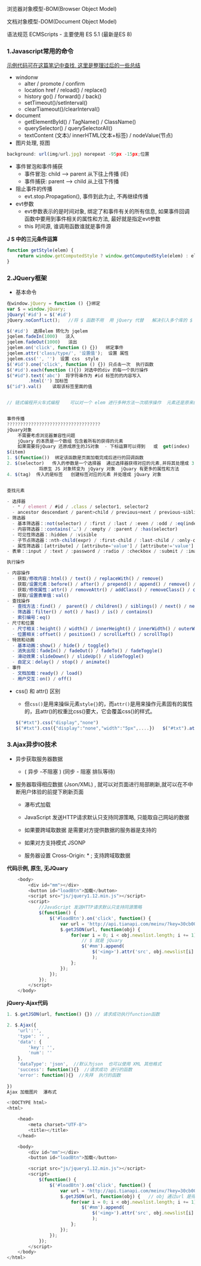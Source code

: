 

浏览器对象模型-BOM(Browser Object Model)

文档对象模型-DOM(Document Object Model)

语法规范 ECMScripts - 主要使用 ES 5.1 (最新是ES 8)



### 1.Javascript常用的命令

[示例代码可在这篇笔记中查找, 这里是整理过后的一些总结](https://zhangminglu.github.io/2018/03/05/06-HTML%E5%8E%9F%E5%A7%8B%E7%AC%94%E8%AE%B0/)

- windonw
  - alter / promote / confirm
  - location href / reload() / replace()
  - history go() / forward() / back()
  - setTimeout()/setInterval()
  - clearTiameout()/clearInterval()
- document
  - getElementById() / TagName() / ClassName()
  - querySelector() / querySelectorAll()
  - textContent (文本)/ innerHTML(文本+标签) / nodeValue(节点)
- 图片处理, 抠图 

```javascript
background: url(img/url.jpg) norepeat -95px -15px;位置
```

- 事件冒泡和事件捕获
  - 事件冒泡: child --> parent 从下往上传播 (IE)
  - 事件捕获: parent --> child 从上往下传播
- 阻止事件的传播
  - evt.stop.Propagation(), 事件到此为止, 不再继续传播
- evt参数
  - evt参数表示的是时间对象, 绑定了和事件有关的所有信息, 如果事件回调函数中要用到事件相关的属性和方法, 最好就是指定evt参数
  - this 时间源, 谁调用函数谁就是事件源



**J S 中的三元条件运算**

```javascript
function getStyle(elem) {
	return window.getComputedStyle ? window.getComputedStyle(elem) : elem.currentStyle
}
```



### 2.JQuery框架

- 基本命令

```javascript
在window.jQuery = function () {}绑定
var $ = window.jQuary;
jQuary('#id') = $('#id')
jQuery.noConflict();   //将 $ 函数不用  用 jQuery 代替   解决引入多个库的 $ 冲突,   将原来使用 $ 的地方换为 jQuery

$('#id')  选择elem 转化为 jqelem
jqelem.fadeIn(1000)   淡入
jqelem.fadeOut(1000)   淡出
jqelem.on('click', function () {})   绑定事件
jqelem.attr('class/type/', '设置值');  设置 属性
jqelem.css('', '')  设置 css  style
$('#id').one('click', function () {}) 只点击一次  执行函数
$('#id').each(function (){}) 对选中的div 的每一个执行操作
$("#id").text('abc')  将字符串作为 #id 标签的的内容写入
        .html('') 加标签 
$("id").val()    读取该标签里面的值


// 链式编程开火车式编程    可以对一个 elem 进行多种方法一次顺序操作  元素还是原来的这个元素


事件传播
???????????????????????????????????
jQuary对象
	不需要考虑浏览器兼容性问题
	jQuary 的本质是一个数组 包含着所有的获得的元素
	如果需要将jQuary 还原成原生的JS对象  - 下标运算可以得到   或  get(index)      
$(item)
1. $(function())  绑定该函数是页面加载完成后进行的回调函数
2. $(selector)   传入的参数是一个选择器  通过选择器获得对应的元素,并将其处理成 3. $(elem)   传入的参数是一个原生 JS 对象   event.target / this 
			将原生 JS 对象转变为 jQyary 对象  jQuary 有更多的属性和方法
4. $(tag)  传入的是标签   创建标签对应的元素 并处理成 jQuary 对象


查找元素

- 选择器
  - * / element / #id / .class / selector1, selector2
  - ancestor descendant / parent>child / previous+next / previous~siblings 
- 筛选器
  - 基本筛选器：:not(selector) / :first / :last / :even / :odd / :eq(index) / :gt(index) / :lt(index) / :animated / :focus
  - 内容筛选器：:contains('…') / :empty / :parent / :has(selector)
  - 可见性筛选器：:hidden / :visible
  - 子节点筛选器：:nth-child(expr) / :first-child / :last-child / :only-child
  - 属性筛选器：[attribute] / [attribute='value'] / [attribute!='value'] / [attribute^='value'] / [attribute$='value'] / [attribute|='value'] / [attribute~='value']
- 表单：:input / :text / :password / :radio / :checkbox / :submit / :image / :reset / :button / :file / :selected / :enabled / :disabled / :checked

执行操作

- 内容操作
  - 获取/修改内容：html() / text() / replaceWith() / remove()
  - 获取/设置元素：before() / after() / prepend() / append() / remove() / clone() / unwrap() / detach() / empty() / add()
  - 获取/修改属性：attr() / removeAttr() / addClass() / removeClass() / css()
  - 获取/设置表单值：val()
- 查找操作
  - 查找方法：find() /  parent() / children() / siblings() / next() / nextAll() / prev() / prevAll()
  - 筛选器：filter() / not() / has() / is() / contains()
  - 索引编号：eq()
- 尺寸和位置
  - 尺寸相关：height() / width() / innerHeight() / innerWidth() / outerWidth() / outerHeight()
  - 位置相关：offset() / position() / scrollLeft() / scrollTop()
- 特效和动画
  - 基本动画：show() / hide() / toggle()
  - 消失出现：fadeIn() / fadeOut() / fadeTo() / fadeToggle()
  - 滑动效果：slideDown() / slideUp() / slideToggle()
  - 自定义：delay() / stop() / animate()
- 事件
  - 文档加载：ready() / load()
  - 用户交互：on() / off()
```



- css() 和 attr() 区别

  - 但`css()`是用来操纵元素`style{}`的，而`attr()`是用来操作元素固有的属性的，且attr()的权重比css()要大，它会覆盖css()的样式。

  ```javascript
  $("#txt").css("display","none")
  $("#txt").css({"display":"none","width":"5px",....})   $("#txt").attr("title","zz")
  ```

  

### 3.Ajax异步IO技术

- 异步获取服务器数据   

  - ( 异步 -不阻塞 ) (同步 - 阻塞  排队等待)

- 服务器取得相应数据 (Json/XML) , 就可以对页面进行局部刷新,就可以在不中断用户体验的前提下刷新页面

  - 瀑布式加载

  

  - JavaScript 发送HTTP请求默认只支持同源策略, 只能取自己网站的数据
  - 如果要跨域取数据 是需要对方提供数据的服务器是支持的
  - 如果对方支持模式   JSONP 
  - 服务器设置 Cross-Origin: * ; 支持跨域取数据

**代码示例, 原生, 无JQuary**

```javascript
	<body>
		<div id="mm"></div>
		<button id="loadBtn">加载</button>
		<script src="js/jquery1.12.min.js"></script>
		<script>			
			//JavaScript 发送HTTP请求默认只支持同源策略
			$(function() {
				$('#loadBtn').on('click', function() {
					var url = 'http://api.tianapi.com/meinv/?key=30cb00f0e0f6c2f605ba1ebca41c3282&num=2';
					$.getJSON(url, function(obj) {
						for(var i = 0; i < obj.newslist.length; i += 1) {
							// $ 就是 jQuary 
							$('#mm').append(
								$('<img>').attr('src', obj.newslist[i].picUrl).attr('width', '300')
								);
						};
					});
				});
			});
		</script>
	</body>
```

**jQuery-Ajax代码**

```javascript
1. $.getJSON(url, function() {}) // 请求成功执行function函数

2. $.Ajax({
    'url':'',
    'type': '' ,
    'data': {
        'key': '',
        'num': ''
    },
    'dataType': 'json',  //默认为json  也可以使用 XML 其他格式
    'success': function(){}  //请求成功 进行的函数
    'error': function(){}  //失拜  执行的函数
    
})
Ajax 加载图片  瀑布式

<!DOCTYPE html>
<html>

	<head>
		<meta charset="UTF-8">
		<title></title>
	</head>

	<body>
		<div id="mm"></div>
		<button id="loadBtn">加载</button>

		<script src="js/jquery1.12.min.js"></script>
		<script>
			$(function() {
				$('#loadBtn').on('click', function() {
					var url = 'http://api.tianapi.com/meinv/?key=30cb00f0e0f6c2f605ba1ebca41c3282&num=2';
					$.getJSON(url, function(obj) {   // obj 通过url 是得到的 jQuery对象数组
						for(var i = 0; i < obj.newslist.length; i += 1) {
							$('#mm').append(
								$('<img>').attr('src', obj.newslist[i].picUrl).attr('width', '300')
								);
						};
					});
				});
			});
		</script>
	</body>
</html>
```

##  